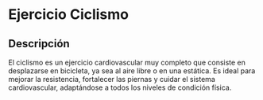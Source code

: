 # Ejercicio Ciclismo

## Descripción  
El ciclismo es un ejercicio cardiovascular muy completo que consiste en desplazarse en bicicleta, ya sea al aire libre o en una estática. Es ideal para mejorar la resistencia, fortalecer las piernas y cuidar el sistema cardiovascular, adaptándose a todos los niveles de condición física.
